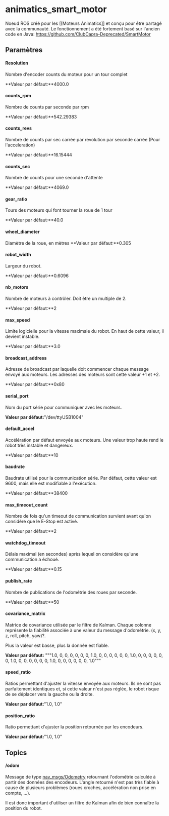 animatics_smart_motor
============
Noeud ROS créé pour les [[Moteurs Animatics]] et conçu pour être partagé avec la communauté.
Le fonctionnement a été fortement basé sur l'ancien code en Java: https://github.com/ClubCapra-Deprecated/SmartMotor

##  Paramètres 
#### Resolution
Nombre d'encoder counts du moteur pour un tour complet

**Valeur par défaut:**4000.0

#### counts_rpm
Nombre de counts par seconde par rpm

**Valeur par défaut:**542.29383

#### counts_revs
Nombre de counts par sec carrée par revolution par seconde carrée (Pour l'acceleration)

**Valeur par défaut:**16.15444

#### counts_sec
Nombre de counts pour une seconde d'attente

**Valeur par défaut:**4069.0

#### gear_ratio
Tours des moteurs qui font tourner la roue de 1 tour

**Valeur par défaut:**40.0

#### wheel_diameter
Diamètre de la roue, en mètres
**Valeur par défaut:**0.305

#### robot_width
Largeur du robot.

**Valeur par défaut:**0.6096

#### nb_motors
Nombre de moteurs à contrôler. Doit être un multiple de 2.

**Valeur par défaut:**2

#### max_speed
Limite logicielle pour la vitesse maximale du robot. En haut de cette valeur, il devient instable.

**Valeur par défaut:**3.0

#### broadcast_address
Adresse de broadcast par laquelle doit commencer chaque message envoyé aux moteurs. Les adresses des moteurs sont cette valeur +1 et +2.

**Valeur par défaut:**0x80

#### serial_port
Nom du port série pour communiquer avec les moteurs.

**Valeur par défaut:**"/dev/ttyUSB1004"

#### default_accel
Accélération par défaut envoyée aux moteurs. Une valeur trop haute rend le robot très instable et dangereux.

**Valeur par défaut:**10

#### baudrate
Baudrate utilisé pour la communication série. Par défaut, cette valeur est 9600, mais elle est modifiable à l'exécution.

**Valeur par défaut:**38400

#### max_timeout_count
Nombre de fois qu'un timeout de communication survient avant qu'on considère que le E-Stop est activé.

**Valeur par défaut:**2

#### watchdog_timeout
Délais maximal (en secondes) après lequel on considère qu'une communication a échoué.

**Valeur par défaut:**0.15

#### publish_rate
Nombre de publications de l'odométrie des roues par seconde.

**Valeur par défaut:**50

#### covariance_matrix
Matrice de covariance utilisée par le filtre de Kalman.
Chaque colonne représente la fiabilité associée à une valeur du message d'odométrie. (x, y, z, roll, pitch, yaw)?.

Plus la valeur est basse, plus la donnée est fiable.

**Valeur par défaut:**
 """1.0, 0,   0,   0,   0,   0,
    0,   1.0, 0,   0,   0,   0,
    0,   0,   1.0, 0,   0,   0,
    0,   0,   0,   1.0, 0,   0,
    0,   0,   0,   0,   1.0, 0,
    0,   0,   0,   0,   0,   1.0"""

#### speed_ratio
Ratios permettant d'ajuster la vitesse envoyée aux moteurs. Ils ne sont pas parfaitement identiques et, si cette valeur n'est pas réglée, le robot risque de se déplacer vers la gauche ou la droite.

**Valeur par défaut:**"1.0, 1.0"

#### position_ratio
Ratio permettant d'ajuster la position retournée par les encodeurs.

**Valeur par défaut:**"1.0, 1.0"

##  Topics 
#### /odom
Message de type [nav_msgs/Odometry](http://docs.ros.org/api/nav_msgs/html/msg/Odometry.html) retournant l'odométrie calculée à partir des données des encodeurs. L'angle retourné n'est pas très fiable à cause de plusieurs problèmes (roues croches, accélération non prise en compte, ...).

Il est donc important d'utiliser un filtre de Kalman afin de bien connaître la position du robot.

